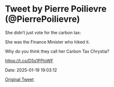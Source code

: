 # Tweet by Pierre Poilievre (@PierrePoilievre)

She didn’t just vote for the carbon tax:

She was the Finance Minister who hiked it.

Why do you think they call her Carbon Tax Chrystia?

 https://t.co/D5s1PPIoWF

Date: 2025-01-19 19:03:12

[Original Tweet](https://x.com/PierrePoilievre/status/1881054821358440716)
